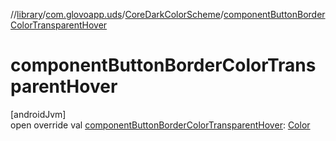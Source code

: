 //[library](../../../index.md)/[com.glovoapp.uds](../index.md)/[CoreDarkColorScheme](index.md)/[componentButtonBorderColorTransparentHover](component-button-border-color-transparent-hover.md)

# componentButtonBorderColorTransparentHover

[androidJvm]\
open override val [componentButtonBorderColorTransparentHover](component-button-border-color-transparent-hover.md): [Color](https://developer.android.com/reference/kotlin/androidx/compose/ui/graphics/Color.html)
